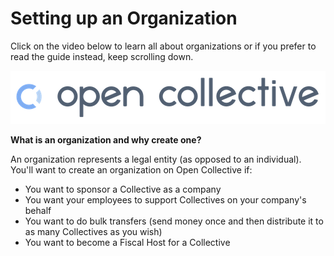 # Setting up an Organization

Click on the video below to learn all about organizations or if you prefer to read the guide instead, keep scrolling down.

[![](images/opencollectivelogo.png)](http://www.youtube.com/watch?v=0AixTyN2NaU)

**What is an organization and why create one?**

An organization represents a legal entity (as opposed to an individual). You'll want to create an organization on Open Collective if:
* You want to sponsor a Collective as a company
* You want your employees to support Collectives on your company's behalf
* You want to do bulk transfers (send money once and then distribute it to as many Collectives as you wish)
* You want to become a Fiscal Host for a Collective

